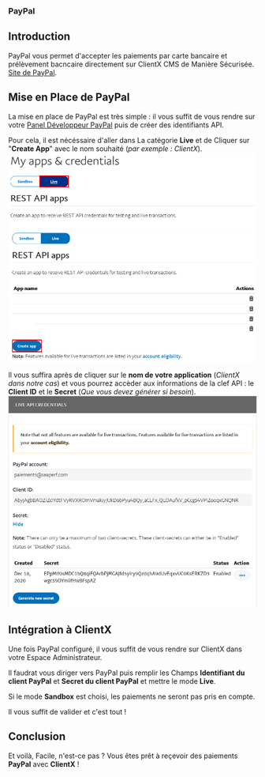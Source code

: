 ### PayPal

## Introduction

PayPal vous permet d'accepter les paiements par carte bancaire et prélèvement bacncaire directement sur ClientX CMS de Manière Sécurisée. [Site de PayPal](https://paypal.com).

## Mise en Place de PayPal

La mise en place de PayPal est très simple : il vous suffit de vous rendre sur votre [Panel Développeur PayPal](https://developer.paypal.com/developer/applications) puis de créer des identifiants API.

Pour cela, il est nécéssaire d'aller dans La catégorie **Live** et de Cliquer sur "**Create App**" avec le nom souhaité (*par exemple : ClientX*). 
![image](https://raw.githubusercontent.com/ClientXCMS/docs/master/images/paypal/live.png "Catégorie Live")
![image](https://raw.githubusercontent.com/ClientXCMS/docs/master/images/paypal/creation.png "Création de la Clef")

Il vous suffira après de cliquer sur le **nom de votre application** (*ClientX dans notre cas*) et vous pourrez accèder aux informations de la clef API : le **Client ID** et le **Secret** (*Que vous devez générer si besoin*). 
![image](https://raw.githubusercontent.com/ClientXCMS/docs/master/images/paypal/informations.png "Informations")

## Intégration à ClientX

Une fois PayPal configuré, il vous suffit de vous rendre sur ClientX dans votre Espace Administrateur. 

Il faudrat vous diriger vers PayPal puis remplir les Champs **Identifiant du client PayPal** et **Secret du client PayPal** et mettre le mode **Live**. 

Si le mode **Sandbox** est choisi, les paiements ne seront pas pris en compte.

Il vous suffit de valider et c'est tout !

## Conclusion

Et voilà, Facile, n'est-ce pas ? Vous êtes prêt à reçevoir des paiements **PayPal** avec **ClientX** ! 
